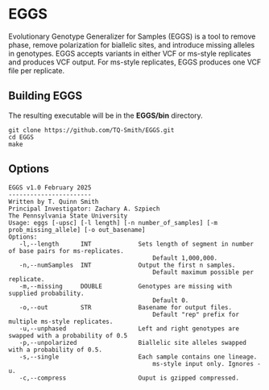 # EGGS

Evolutionary Genotype Generalizer for Samples (EGGS) is a tool to remove phase, remove polarization for biallelic sites, and 
introduce missing alleles in genotypes. EGGS accepts variants in either VCF or ms-style replicates and produces
VCF output. For ms-style replicates, EGGS produces one VCF file per replicate.

## Building EGGS

The resulting executable will be in the **EGGS/bin** directory.

```
git clone https://github.com/TQ-Smith/EGGS.git 
cd EGGS
make
```

## Options

```
EGGS v1.0 February 2025
-----------------------
Written by T. Quinn Smith
Principal Investigator: Zachary A. Szpiech
The Pennsylvania State University
Usage: eggs [-upsc] [-l length] [-n number_of_samples] [-m prob_missing_allele] [-o out_basename]
Options:
   -l,--length      INT             Sets length of segment in number of base pairs for ms-replicates. 
                                        Default 1,000,000.
   -n,--numSamples  INT             Output the first n samples. 
                                        Default maximum possible per replicate.
   -m,--missing     DOUBLE          Genotypes are missing with supplied probability. 
                                        Default 0.
   -o,--out         STR             Basename for output files.
                                        Default "rep" prefix for multiple ms-style replicates.
   -u,--unphased                    Left and right genotypes are swapped with a probability of 0.5
   -p,--unpolarized                 Biallelic site alleles swapped with a probability of 0.5.
   -s,--single                      Each sample contains one lineage. 
                                        ms-style input only. Ignores -u.
   -c,--compress                    Ouput is gzipped compressed.
```